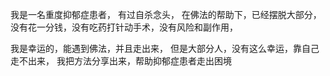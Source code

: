 我是一名重度抑郁症患者，
有过自杀念头，
在佛法的帮助下，已经摆脱大部分，
没有花一分钱，没有吃药打针动手术，没有风险和副作用，

我是幸运的，能遇到佛法，并且走出来，
但是大部分人，没有这么幸运，靠自己走不出来，
我把方法分享出来，帮助抑郁症患者走出困境
